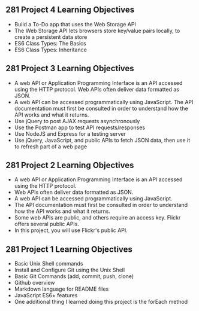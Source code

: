 ## 281 Project 4 Learning Objectives
- Build a To-Do app that uses the Web Storage API
- The Web Storage API lets browsers store key/value pairs locally, to
create a persistent data store
- ES6 Class Types: The Basics
- ES6 Class Types: Inheritance

## 281 Project 3 Learning Objectives
- A web API or Application Programming Interface is an API accessed using the HTTP protocol. Web APIs often deliver data
formatted as JSON.
- A web API can be accessed programmatically using JavaScript. The API documentation must first be consulted in order to understand how the API works and what it returns.
- Use jQuery to post AJAX requests asynchronously
- Use the Postman app to test API requests/responses
- Use NodeJS and Express for a testing server
- Use jQuery, JavaScript, and public APIs to fetch JSON data, then use it to refresh part of a web page

## 281 Project 2 Learning Objectives
- A web API or Application Programming Interface is an API
accessed using the HTTP protocol.
- Web APIs often deliver data formatted as JSON.
- A web API can be accessed programmatically using
JavaScript.
- The API documentation must first be consulted in order to
understand how the API works and what it returns.
- Some web APIs are public, and others require an access key.
Flickr offers several public APIs.
- In this project, you will use Flickr's public API.

## 281 Project 1 Learning Objectives
- Basic Unix Shell commands
- Install and Configure Git using the Unix Shell
- Basic Git Commands (add, commit, push, clone)
- Github overview
- Markdown language for README files
- JavaScript ES6+ features
- One additional thing I learned doing this project is the forEach method
